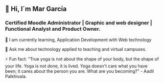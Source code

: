 ## 👋 Hi, I´m Mar García

### Certified Moodle Administrator | Graphic and web designer | Functional Analyst and Product Owner.


🌱 I am currently learning, Application Development with Web technology

💬 Ask me about technology applied to teaching and virtual campuses.

⚡ Fun fact: "True yoga is not about the shape of your body, but the shape of your life. Yoga is not done, it is lived. Yoga doesn't care what you have been; it cares about the person you are. What are you becoming?" - Aadil Palkhivala.


<!--
**mgarciaben37/mgarciaben37** is a ✨ _special_ ✨ repository because its `README.md` (this file) appears on your GitHub profile.

Here are some ideas to get you started:

- 🔭 I’m currently working on ...
- 🌱 I’m currently learning ...
- 👯 I’m looking to collaborate on ...
- 🤔 I’m looking for help with ...
- 💬 Ask me about ...
- 📫 How to reach me: ...
- 😄 Pronouns: ...
- ⚡ Fun fact: ...
-->
